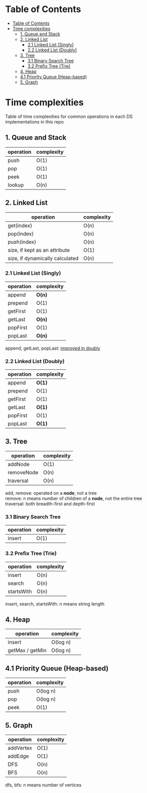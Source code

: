 # Table of Contents

- [Table of Contents](#table-of-contents)
- [Time complexities](#time-complexities)
  - [1. Queue and Stack](#1-queue-and-stack)
  - [2. Linked List](#2-linked-list)
    - [2.1 Linked List (Singly)](#21-linked-list-singly)
    - [2.2 Linked List (Doubly)](#22-linked-list-doubly)
  - [3. Tree](#3-tree)
    - [3.1 Binary Search Tree](#31-binary-search-tree)
    - [3.2 Prefix Tree (Trie)](#32-prefix-tree-trie)
  - [4. Heap](#4-heap)
  - [4.1 Priority Queue (Heap-based)](#41-priority-queue-heap-based)
  - [5. Graph](#5-graph)

# Time complexities

Table of time complexities for common operations in each DS implementations in this repo

## 1. Queue and Stack

| operation | complexity |
| --------- | ---------- |
| push      | O(1)       |
| pop       | O(1)       |
| peek      | O(1)       |
| lookup    | O(n)       |

## 2. Linked List

| operation                       | complexity |
| ------------------------------- | ---------- |
| get(index)                      | O(n)       |
| pop(index)                      | O(n)       |
| push(index)                     | O(n)       |
| size, if kept as an attribute   | O(1)       |
| size, if dynamically calculated | O(n)       |

### 2.1 Linked List (Singly)

| operation | complexity |
| --------- | ---------- |
| append    | **O(n)**   |
| prepend   | O(1)       |
| getFirst  | O(1)       |
| getLast   | **O(n)**   |
| popFirst  | O(1)       |
| popLast   | **O(n)**   |

append, getLast, popLast: [improved in doubly](#2.2-linked-list-doubly)

### 2.2 Linked List (Doubly)

| operation | complexity |
| --------- | ---------- |
| append    | **O(1)**   |
| prepend   | O(1)       |
| getFirst  | O(1)       |
| getLast   | **O(1)**   |
| popFirst  | O(1)       |
| popLast   | **O(1)**   |

## 3. Tree

| operation  | complexity |
| ---------- | ---------- |
| addNode    | O(1)       |
| removeNode | O(n)       |
| traversal  | O(n)       |

add, remove: operated on a **node**, not a tree \
remove: n means number of children of a **node**, not the entire tree \
traversal: both breadth-first and depth-first

### 3.1 Binary Search Tree

| operation | complexity |
| --------- | ---------- |
| insert    | O(1)       |

### 3.2 Prefix Tree (Trie)

| operation  | complexity |
| ---------- | ---------- |
| insert     | O(n)       |
| search     | O(n)       |
| startsWith | O(n)       |

insert, search, startsWith: n means string length

## 4. Heap

| operation       | complexity |
| --------------- | ---------- |
| insert          | O(log n)   |
| getMax / getMin | O(log n)   |

## 4.1 Priority Queue (Heap-based)

| operation  | complexity |
| ---------- | ---------- |
| push       | O(log n)   |
| pop        | O(log n)   |
| peek       | O(1)       |

## 5. Graph

| operation  | complexity |
| ---------- | ---------- |
| addVertex  | O(1)       |
| addEdge    | O(1)       |
| DFS        | O(n)       |
| BFS        | O(n)       |

dfs, bfs: n means number of vertices
